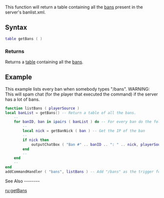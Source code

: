 This function will return a table containing all the [bans](/docs/ban.md "wikilink") present in the server's banlist.xml.

Syntax
------

``` lua
table getBans ( )
```

### Returns

Returns a [table](/docs/table.md "wikilink") containing all the [bans](/docs/ban.md "wikilink").

Example
-------

<section name="Example 1: Server" class="server" show="true">
This example lists every ban when somebody types "/bans". WARNING: This will spam chat (for the player that executed the command) if the server has a lot of bans.

``` lua
function listBans ( playerSource )
local banList = getBans() -- Return a table of all the bans.
    --
    for banID, ban in ipairs ( banList ) do -- For every ban do the following...    
        --
        local nick = getBanNick ( ban ) -- Get the IP of the ban
        --
        if nick then
            outputChatBox ( "Ban #" .. banID .. ": " .. nick, playerSource , 255, 0, 0, true ) -- Output the ban.
        end
        --
    end
    --
end
addCommandHandler ( "bans", listBans ) -- Add "/bans" as the trigger for the function.
```

</section>
See Also
--------

[ru:getBans](/docs/ru-getbans.md "wikilink")
